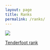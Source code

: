 ```yaml
---
layout: page
title: Ranks
permalink: /ranks/
---
```


<!-- Tenderfoot -->

<a href=troop423.github.io/pdfs/Tenderfoot.pdf>
<img src="http://meritbadge.org/wiki/images/3/35/Tenderfoot.png" />
<p> Tenderfoot rank </p>
</a>
